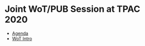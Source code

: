 # Joint WoT/PUB Session at TPAC 2020

* [Agenda](https://github.com/w3c/wot/issues/935)
* [WoT Intro](https://github.com/w3c/wot-marketing/blob/master/presentations/2020-10-WoT-Intro.pptx)

